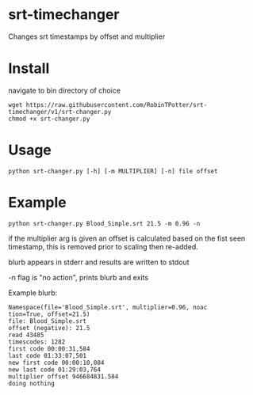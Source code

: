 # srt-timechanger

Changes srt timestamps by offset and multiplier

# Install

navigate to bin directory of choice

```
wget https://raw.githubusercontent.com/RobinTPotter/srt-timechanger/v1/srt-changer.py
chmod +x srt-changer.py
```

# Usage

```
python srt-changer.py [-h] [-m MULTIPLIER] [-n] file offset
```

# Example

```
python srt-changer.py Blood_Simple.srt 21.5 -m 0.96 -n
```

if the multiplier arg is given an offset is calculated
based on the fist seen timestamp, this is removed prior
to scaling then re-added.

blurb appears in stderr and results are written to stdout

-n flag is "no action", prints blurb and exits

Example blurb:

```
Namespace(file='Blood_Simple.srt', multiplier=0.96, noac
tion=True, offset=21.5)
file: Blood_Simple.srt
offset (negative): 21.5
read 43485
timescodes: 1282
first code 00:00:31,584
last code 01:33:07,501
new first code 00:00:10,084
new last code 01:29:03,764
multiplier offset 946684831.584
doing nothing
```


